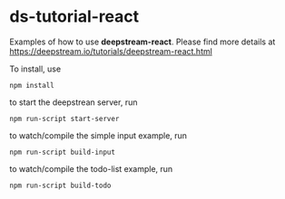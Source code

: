 # ds-tutorial-react
Examples of how to use **deepstream-react**. Please find more details
at https://deepstream.io/tutorials/deepstream-react.html

To install, use
```
npm install
```

to start the deepstrean server, run
```
npm run-script start-server
```

to watch/compile the simple input example, run
```
npm run-script build-input
```

to watch/compile the todo-list example, run
```
npm run-script build-todo
```